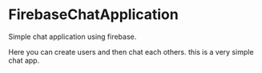 # FirebaseChatApplication
Simple chat application using firebase. 


Here you can create users and then chat each others. this is a very simple chat app. 

